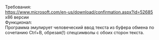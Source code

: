 Требования:   
https://www.microsoft.com/en-us/download/confirmation.aspx?id=52685 x86 версии    
Функционал:   
Программа эмулирует человеческий ввод текста из буфера обмена по сочетанию Ctrl+B, обрезая(!) спецсимволы с обоих сторон текста.
